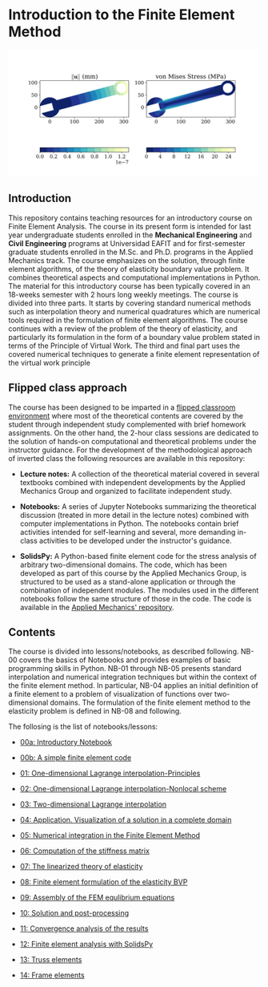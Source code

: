 # Introduction to the Finite Element Method

![Displacement field in a wrench.](./notebooks/img/wrench.png)

## Introduction

This repository contains teaching resources for an introductory course on Finite Element Analysis. The course in its present form is intended for last year undergraduate students enrolled in the **Mechanical Engineering** and **Civil Engineering** programs at Universidad EAFIT and for first-semester graduate students enrolled in the M.Sc. and Ph.D. programs in the Applied Mechanics track. The course emphasizes on the solution, through finite element algorithms, of the theory of elasticity boundary value problem. It combines theoretical aspects and computational implementations in Python. The material for this introductory course has been typically covered in an 18-weeks semester with 2 hours long weekly meetings. The course is divided into three parts. It starts by covering standard numerical methods such as interpolation theory and numerical quadratures which are numerical tools required in the formulation of finite element algorithms. The course continues with a review of the problem of the theory of elasticity, and particularly its formulation in the form of a boundary value problem stated in terms of the Principle of Virtual Work. The third and final part uses the covered numerical techniques to generate a finite element representation of the virtual work principle

## Flipped class approach

The course has been designed to be imparted in a [flipped classroom environment](https://en.wikipedia.org/wiki/Flipped_classroom) where most of the theoretical contents are covered by the student through independent study complemented with brief homework assignments. On the other hand, the 2-hour class sessions are dedicated to the solution of hands-on computational and theoretical problems under the instructor guidance. For the development of the methodological approach of inverted class the following resources are available in this repository:

* **Lecture notes:** A collection of the theoretical material covered in several textbooks combined with independent developments by the Applied Mechanics Group and organized to facilitate independent study.

* **Notebooks:** A series of Jupyter Notebooks summarizing the theoretical discussion (treated in more detail in the lecture notes) combined with computer implementations in Python. The notebooks contain brief activities intended for self-learning and several, more demanding in-class activities to be developed under the instructor's guidance.

* **SolidsPy:** A Python-based finite element code for the stress analysis of arbitrary two-dimensional domains. The code, which has been developed as part of this course by the Applied Mechanics Group, is structured to be used as a stand-alone application or through the combination of independent modules. The modules used in the different notebooks follow the same structure of those in the code. The code is available in the [Applied Mechanics' repository](https://github.com/AppliedMechanics-EAFIT/SolidsPy).

## Contents

The course is divided into lessons/notebooks, as described following. NB-00 covers the basics of Notebooks and provides examples of basic programming skills in Python. NB-01 through NB-05 presents standard interpolation and numerical integration techniques but within the context of the finite element method. In particular, NB-04 applies an initial definition of a finite element to a problem of visualization of functions over two-dimensional domains. The formulation of the finite element method to the elasticity problem is defined in NB-08 and following.

The follosing is the list of notebooks/lessons:

* [00a: Introductory Notebook](https://nbviewer.jupyter.org/github/jgomezc1/Introductory-Finite-Elements/blob/master/notebooks/00a_introductory_notebook.ipynb)

* [00b: A simple finite element code](https://nbviewer.jupyter.org/github/jgomezc1/Introductory-Finite-Elements/blob/master/notebooks/00b_springs.ipynb)

* [01: One-dimensional Lagrange interpolation-Principles](https://nbviewer.jupyter.org/github/jgomezc1/Introductory-Finite-Elements/blob/master/notebooks/01_lagrange_1d_principles.ipynb)

* [02: One-dimensional Lagrange interpolation-Nonlocal scheme](https://nbviewer.jupyter.org/github/jgomezc1/Introductory-Finite-Elements/blob/master/notebooks/02_lagrange_1d_nonlocal.ipynb)

* [03: Two-dimensional Lagrange interpolation](https://nbviewer.jupyter.org/github/jgomezc1/Introductory-Finite-Elements/blob/master/notebooks/03_lagrange_2d.ipynb)

* [04: Application. Visualization of a solution in a complete domain](https://nbviewer.jupyter.org/github/jgomezc1/Introductory-Finite-Elements/blob/master/notebooks/04_lagrange_full.ipynb)

* [05: Numerical integration in the Finite Element Method](https://nbviewer.jupyter.org/github/jgomezc1/Introductory-Finite-Elements/blob/master/notebooks/05_integration.ipynb)

* [06: Computation of the stiffness matrix](https://nbviewer.jupyter.org/github/jgomezc1/Introductory-Finite-Elements/blob/master/notebooks/06_stiffness_matriz.ipynb)

* [07: The linearized theory of elasticity](https://nbviewer.jupyter.org/github/jgomezc1/Introductory-Finite-Elements/blob/master/notebooks/07_elasticity.ipynb)

* [08: Finite element formulation of the elasticity BVP](https://nbviewer.jupyter.org/github/jgomezc1/Introductory-Finite-Elements/blob/master/notebooks/08_fem_bvp_formulation.ipynb)

* [09: Assembly of the FEM equlibrium equations](https://nbviewer.jupyter.org/github/jgomezc1/Introductory-Finite-Elements/blob/master/notebooks/09_assembly.ipynb)

* [10: Solution and post-processing](https://nbviewer.jupyter.org/github/jgomezc1/Introductory-Finite-Elements/blob/master/notebooks/10_solution_and_postprocess.ipynb)

* [11: Convergence analysis of the results](https://nbviewer.jupyter.org/github/jgomezc1/Introductory-Finite-Elements/blob/master/notebooks/11_convergence.ipynb)

* [12: Finite element analysis with SolidsPy](https://nbviewer.jupyter.org/github/jgomezc1/Introductory-Finite-Elements/blob/master/notebooks/12_solidspy.ipynb)

* [13: Truss elements](https://nbviewer.jupyter.org/github/jgomezc1/Introductory-Finite-Elements/blob/master/notebooks/13_truss_elements.ipynb)

* [14: Frame elements](https://nbviewer.jupyter.org/github/jgomezc1/Introductory-Finite-Elements/blob/master/notebooks/14_frame_elements.ipynb)
